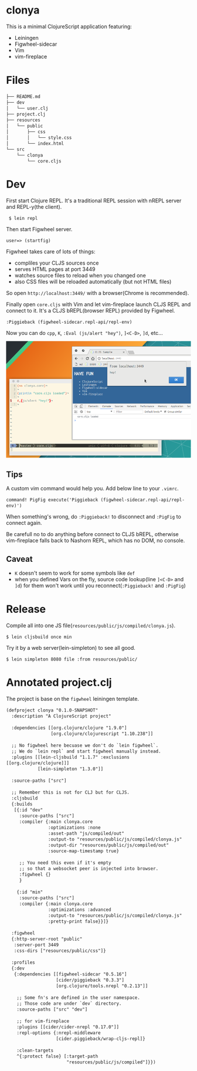 # clonya

This is a minimal ClojureScript application featuring:

- Leiningen
- Figwheel-sidecar
- Vim
- vim-fireplace

# Files

    ├── README.md
    ├── dev
    │   └── user.clj
    ├── project.clj
    ├── resources
    │   └── public
    │       ├── css
    │       │   └── style.css
    │       └── index.html
    └── src
        └── clonya
            └── core.cljs

# Dev

First start Clojure REPL. It's a traditional REPL session with nREPL server and REPL-y(the client).

     $ lein repl

Then start Figwheel server.

    user=> (startfig)

Figwheel takes care of lots of things:

- compliles your CLJS sources once
- serves HTML pages at port 3449
- watches source files to reload when you changed one
- also CSS files will be reloaded automatically (but not HTML files)

So open `http://localhost:3449/` with a browser(Chrome is recommended).

Finally open `core.cljs` with Vim and let vim-fireplace launch CLJS REPL and connect to it. It's a CLJS bREPL(browser REPL) provided by Figwheel.

    :Piggieback (figwheel-sidecar.repl-api/repl-env)

Now you can do `cpp`, `K`, `:Eval (js/alert "hey")`, `]<C-D>`, `]d`, etc...

![ss](ss.png)

## Tips

A custom vim command would help you. Add below line to your `.vimrc`.

    command! PigFig execute('Piggieback (figwheel-sidecar.repl-api/repl-env)')

When something's wrong, do `:Piggieback!` to disconnect and `:PigFig` to connect again.

Be carefull no to do anything before connect to CLJS bREPL, otherwise vim-fireplace falls back to Nashorn REPL, which has no DOM, no console.

## Caveat

- `K` doesn't seem to work for some symbols like `def`
- when you defined Vars on the fly, source code lookup(line `]<C-D>` and `]d`) for them won't work until you reconnect(`:Piggieback!` and `:PigFig`)

# Release

Compile all into one JS file(`resources/public/js/compiled/clonya.js`).

    $ lein cljsbuild once min

Try it by a web server(lein-simpleton) to see all good.

    $ lein simpleton 8080 file :from resources/public/

# Annotated project.clj

The project is base on the `figwheel` leiningen template.

    (defproject clonya "0.1.0-SNAPSHOT"
      :description "A ClojureScript project"

      :dependencies [[org.clojure/clojure "1.9.0"]
                     [org.clojure/clojurescript "1.10.238"]]

      ;; No figwheel here becuase we don't do `lein figwheel`.
      ;; We do `lein repl` and start figwheel manually instead.
      :plugins [[lein-cljsbuild "1.1.7" :exclusions [[org.clojure/clojure]]]
                [lein-simpleton "1.3.0"]]

      :source-paths ["src"]

      ;; Remember this is not for CLJ but for CLJS.
      :cljsbuild
      {:builds
       [{:id "dev"
         :source-paths ["src"]
         :compiler {:main clonya.core
                    :optimizations :none
                    :asset-path "js/compiled/out"
                    :output-to "resources/public/js/compiled/clonya.js"
                    :output-dir "resources/public/js/compiled/out"
                    :source-map-timestamp true}

         ;; You need this even if it's empty
         ;; so that a websocket peer is injected into browser.
         :figwheel {}
         }

        {:id "min"
         :source-paths ["src"]
         :compiler {:main clonya.core
                    :optimizations :advanced
                    :output-to "resources/public/js/compiled/clonya.js"
                    :pretty-print false}}]}

      :figwheel
      {:http-server-root "public"
       :server-port 3449
       :css-dirs ["resources/public/css"]}

      :profiles
      {:dev
       {:dependencies [[figwheel-sidecar "0.5.16"]
                       [cider/piggieback "0.3.3"]
                       [org.clojure/tools.nrepl "0.2.13"]]

        ;; Some fn's are defined in the user namespace.
        ;; Those code are under `dev` directory.
        :source-paths ["src" "dev"]

        ;; for vim-fireplace
        :plugins [[cider/cider-nrepl "0.17.0"]]
        :repl-options {:nrepl-middleware
                       [cider.piggieback/wrap-cljs-repl]}

        :clean-targets
        ^{:protect false} [:target-path
                           "resources/public/js/compiled"]}})

